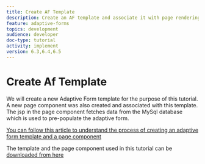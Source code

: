 ```yaml
---
title: Create AF Template
description: Create an AF template and associate it with page rendering component
feature: adaptive-forms
topics: development
audience: developer
doc-type: tutorial
activity: implement
version: 6.3,6.4,6.5
---
```


# Create Af Template

We will create a new Adaptive Form template for the purpose of this tutorial. A new page component was also created and associated with this template. The jsp in the page component fetches data from the MySql database which is used to pre-populate the adaptive form.

[You can follow this article to understand the process of creating an adaptive form template and a page component](https://experienceleague.adobe.com/docs/experience-manager-learn/forms/storing-and-retrieving-form-data/part5.html?lang=en#storing-and-retrieving-form-data)

The template and the page component used in this tutorial can be [downloaded from here](assets/sign-multiple-forms.zip)





